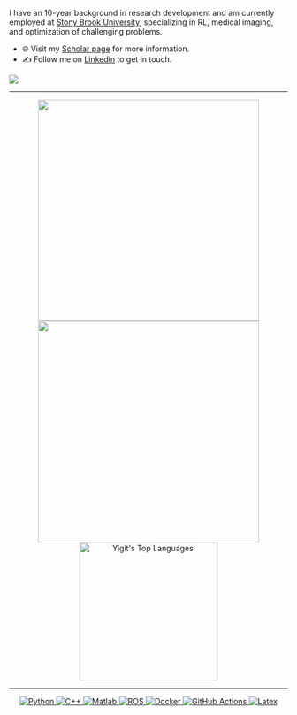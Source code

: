 I have an 10-year background in research development and am currently employed at [Stony Brook University](https://renaissance.stonybrookmedicine.edu/radiology/research/faculty), specializing in RL, medical imaging, and optimization of challenging problems.

- 🌐 Visit my [Scholar page](https://scholar.google.com/citations?user=GkOZc58AAAAJ&hl=tr&oi=ao) for more information.
- ✍️ Follow me on [Linkedin](https://www.linkedin.com/in/yigit-kuyu/) to get in touch.

![](https://komarev.com/ghpvc/?username=Yigit-Kuyu)





---

<p align="center">
  <img src="https://github-readme-stats.vercel.app/api?username=Yigit-Kuyu&show_icons=true&theme=bear" width="400">
  <img src="https://github-readme-streak-stats.herokuapp.com?user=Yigit-Kuyu&theme=dark&hide_border=true" width="400">
  <a href="https://github.com/Yigit-Kuyu"><img alt="Yigit's Top Languages" src="http://github-profile-summary-cards.vercel.app/api/cards/profile-details?username=Yigit-Kuyu&theme=radical" height="250px"/></a>
</p>

---
<p align="center">
  <a href="https://www.python.org/" target="_blank">
    <img src="https://img.shields.io/badge/Python-%2314354C.svg?style=flat-square&logo=python&logoColor=white" alt="Python">
  </a>
  <a href="https://cplusplus.com/" target="_blank">
    <img src="https://img.shields.io/badge/-C++-blue?logo=cplusplus" alt="C++">
  </a>
  <a href="https://www.mathworks.com/" target="_blank">
    <img src="https://img.shields.io/badge/-Matlab-blue?logo=Matlab" alt="Matlab">
  </a>
  <a href="https://docs.ros.org/en/humble/index.html" target="_blank">
    <img src="https://img.shields.io/badge/ROS-%23E34F26.svg?style=flat-square&logo=ROS&logoColor=white" alt="ROS">
  </a>
  <a href="https://www.docker.com/" target="_blank">
    <img src="https://img.shields.io/badge/Docker-%232496ED.svg?style=flat-square&logo=docker&logoColor=white" alt="Docker">
  </a>
  <a href="https://github.com/features/actions" target="_blank">
    <img src="https://img.shields.io/badge/GitHub%20Actions-%232671E5.svg?style=flat-square&logo=github-actions&logoColor=white" alt="GitHub Actions">
  </a>
   <a href="https://www.overleaf.com" target="_blank">
    <img src="https://img.shields.io/badge/latex-%232671E5.svg?style=flat-square&logo=Latex&logoColor=white" alt="Latex">
  </a>
</p>
